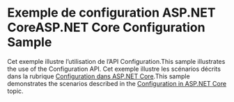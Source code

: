 # <a name="aspnet-core-configuration-sample"></a><span data-ttu-id="3332a-101">Exemple de configuration ASP.NET Core</span><span class="sxs-lookup"><span data-stu-id="3332a-101">ASP.NET Core Configuration Sample</span></span>

<span data-ttu-id="3332a-102">Cet exemple illustre l’utilisation de l’API Configuration.</span><span class="sxs-lookup"><span data-stu-id="3332a-102">This sample illustrates the use of the Configuration API.</span></span> <span data-ttu-id="3332a-103">Cet exemple illustre les scénarios décrits dans la rubrique [Configuration dans ASP.NET Core](https://docs.microsoft.com/aspnet/core/fundamentals/configuration).</span><span class="sxs-lookup"><span data-stu-id="3332a-103">This sample demonstrates the scenarios described in the [Configuration in ASP.NET Core](https://docs.microsoft.com/aspnet/core/fundamentals/configuration) topic.</span></span>
